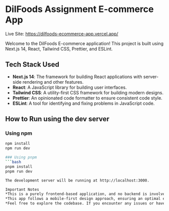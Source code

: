 # DilFoods Assignment E-commerce App
Live Site: https://dilfoods-ecommerce-app.vercel.app/

Welcome to the DilFoods E-commerce application! This project is built using Next.js 14, React, Tailwind CSS, Prettier, and ESLint.

## Tech Stack Used
- **Next.js 14**: The framework for building React applications with server-side rendering and other features.
- **React**: A JavaScript library for building user interfaces.
- **Tailwind CSS**: A utility-first CSS framework for building modern designs.
- **Prettier**: An opinionated code formatter to ensure consistent code style.
- **ESLint**: A tool for identifying and fixing problems in JavaScript code.

## How to Run using the dev server

### Using npm
```bash
npm install
npm run dev

### Using pnpm
```bash
pnpm install
pnpm run dev

The development server will be running at http://localhost:3000.

Important Notes
*This is a purely frontend-based application, and no backend is involved.
*This app follows a mobile-first design approach, ensuring an optimal experience on mobile devices.
*Feel free to explore the codebase. If you encounter any issues or have suggestions, please feel free to contact me on ashishsunny.dev
